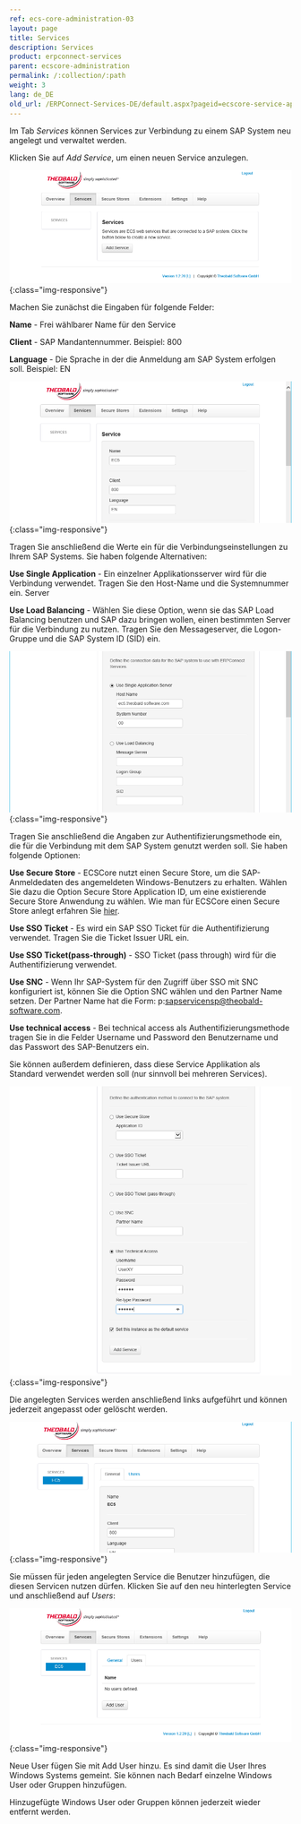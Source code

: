 ```yaml
---
ref: ecs-core-administration-03
layout: page
title: Services
description: Services
product: erpconnect-services
parent: ecscore-administration
permalink: /:collection/:path
weight: 3
lang: de_DE
old_url: /ERPConnect-Services-DE/default.aspx?pageid=ecscore-service-applikation
---
```


Im Tab *Services* können Services zur Verbindung zu einem SAP System neu angelegt und verwaltet werden.  

Klicken Sie auf *Add Service*, um einen neuen Service anzulegen.

![ecscore-managementsite4](/img/content/ecscore-managementsite4.png){:class="img-responsive"}

Machen Sie zunächst die Eingaben für folgende Felder:

**Name** - 		Frei wählbarer Name für den Service

**Client** -	SAP Mandantennummer.	Beispiel: 800

**Language** -	Die Sprache in der die Anmeldung am SAP System erfolgen soll. Beispiel: EN

![ecscore-managementsite5](/img/content/ecscore-managementsite5.png){:class="img-responsive"}

Tragen Sie anschließend die Werte ein für die Verbindungseinstellungen zu Ihrem SAP Systems. Sie haben folgende Alternativen:

**Use Single Application** -	Ein einzelner Applikationsserver wird für die Verbindung verwendet. Tragen Sie den Host-Name und die Systemnummer ein.
Server

**Use Load Balancing** -	Wählen Sie diese Option, wenn sie das SAP Load Balancing benutzen und SAP dazu bringen wollen, einen bestimmten Server für die 	Verbindung zu nutzen. Tragen Sie den Messageserver, die Logon-Gruppe und die SAP System ID (SID) ein.   

![ecscore-managementsite6](/img/content/ecscore-managementsite6.png){:class="img-responsive"}

Tragen Sie anschließend die Angaben zur Authentifizierungsmethode ein, die für die Verbindung mit dem SAP System genutzt werden soll. Sie haben folgende Optionen:

**Use Secure Store** -		ECSCore nutzt einen Secure Store, um die SAP-Anmeldedaten des angemeldeten Windows-Benutzers zu erhalten.
					Wählen Sie dazu die Option Secure Store Application ID, um eine existierende Secure Store Anwendung zu wählen. 
					Wie man für ECSCore einen Secure Store anlegt erfahren Sie [hier](./ecscore-secure-store). 

**Use SSO Ticket** -		Es wird ein SAP SSO Ticket für die Authentifizierung verwendet. Tragen Sie die Ticket Issuer URL ein. 

**Use SSO Ticket(pass-through)** -		SSO Ticket (pass through) wird für die Authentifizierung verwendet.
 

**Use SNC** - 				Wenn Ihr SAP-System für den Zugriff über SSO mit SNC konfiguriert ist, können Sie die Option SNC wählen und den Partner Name  						setzen. Der Partner Name hat die Form: p:sapservicensp@theobald-software.com. 

**Use technical access** -			Bei technical access als Authentifizierungsmethode tragen Sie in die Felder Username und Password den Benutzername und das
			Passwort des SAP-Benutzers ein.

Sie können außerdem definieren, dass diese Service Applikation als Standard verwendet werden soll (nur sinnvoll bei mehreren Services). 

![ecscore-managementsite7](/img/content/ecscore-managementsite7.png){:class="img-responsive"}

Die angelegten Services werden anschließend links aufgeführt und können jederzeit angepasst oder gelöscht werden.

![ecscore-managementsite8](/img/content/ecscore-managementsite8.png){:class="img-responsive"}

Sie müssen für jeden angelegten Service die Benutzer hinzufügen, die diesen Servicen nutzen dürfen.
Klicken Sie auf den neu hinterlegten Service und anschließend auf *Users*:

![ecscore-managementsite9](/img/content/ecscore-managementsite9.png){:class="img-responsive"}

Neue User fügen Sie mit Add User hinzu. Es sind damit die User Ihres Windows Systems gemeint. Sie können nach Bedarf einzelne Windows User oder Gruppen hinzufügen. 


Hinzugefügte Windows User oder Gruppen können jederzeit wieder entfernt werden.


